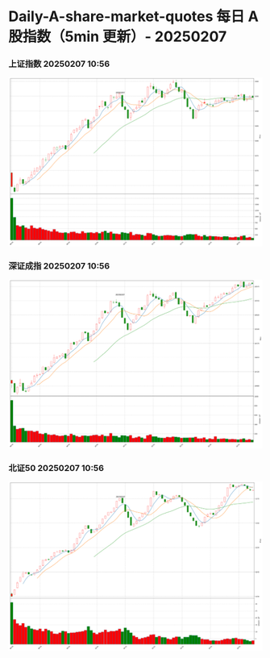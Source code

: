 
# Daily-A-share-market-quotes 每日 A 股指数（5min 更新）- 20250207

### 上证指数 20250207 10:56
![](./fig/2025/2/20250207-sh000001.png)

### 深证成指 20250207 10:56
![](./fig/2025/2/20250207-sz399001.png)

### 北证50 20250207 10:56
![](./fig/2025/2/20250207-bj899050.png)
